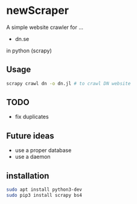 # newScraper

A simple website crawler for ...

* dn.se 

in python (scrapy)

## Usage
```bash
scrapy crawl dn -o dn.jl # to crawl DN website
```

## TODO
- fix duplicates

## Future ideas
- use a proper database
- use a daemon

## installation
```bash
sudo apt install python3-dev
sudo pip3 install scrapy bs4
```
